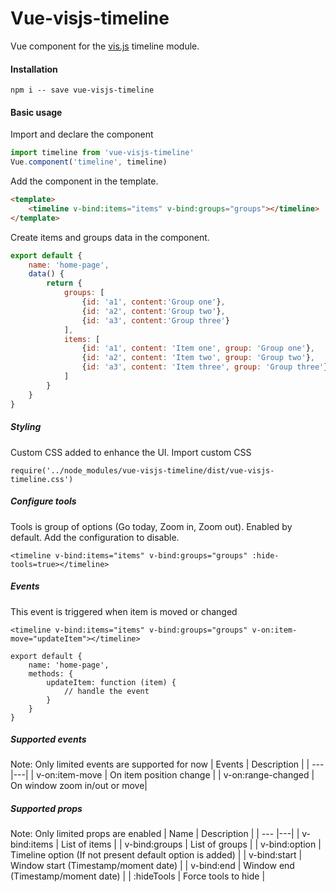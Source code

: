 # Vue-visjs-timeline
Vue component for the [vis.js](http://visjs.org/) timeline module.

#### Installation
```
npm i -- save vue-visjs-timeline
```

#### Basic usage
Import and declare the component
```javascript
import timeline from 'vue-visjs-timeline'
Vue.component('timeline', timeline)
```
Add the component in the template.
```html
<template>
    <timeline v-bind:items="items" v-bind:groups="groups"></timeline>
</template>
```
Create items and groups data in the component.
```javascript
export default {
	name: 'home-page',
	data() {
		return {
			groups: [
			    {id: 'a1', content:'Group one'},
			    {id: 'a2', content:'Group two'},
			    {id: 'a3', content:'Group three'}
			],
			items: [
			    {id: 'a1', content: 'Item one', group: 'Group one'},
			    {id: 'a2', content: 'Item two', group: 'Group two'},
			    {id: 'a3', content: 'Item three', group: 'Group three'}
			]
		}
	}
}
```

##### Styling
Custom CSS added to enhance the UI. Import custom CSS
```
require('../node_modules/vue-visjs-timeline/dist/vue-visjs-timeline.css')
```

##### Configure tools
Tools is group of options (Go today, Zoom in, Zoom out). Enabled by default. Add the configuration to disable.
```
<timeline v-bind:items="items" v-bind:groups="groups" :hide-tools=true></timeline>
```
##### Events
This event is triggered when item is moved or changed
```
<timeline v-bind:items="items" v-bind:groups="groups" v-on:item-move="updateItem"></timeline>

export default {
	name: 'home-page',
	methods: {
	    updateItem: function (item) {
	        // handle the event
	    }
	}
}
```

##### Supported events
Note: Only limited events are supported for now
| Events        | Description               |
| --- |---|
| v-on:item-move | On item position change |
| v-on:range-changed | On window zoom in/out or move|

##### Supported props
Note: Only limited props are enabled
| Name        | Description |
| --- |---|
| v-bind:items | List of items |
| v-bind:groups | List of groups |
| v-bind:option | Timeline option (If not present default option is added) |
| v-bind:start | Window start (Timestamp/moment date) |
| v-bind:end | Window end (Timestamp/moment date) |
| :hideTools | Force tools to hide |